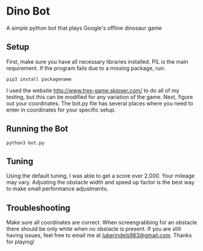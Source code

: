 # Dino Bot

A simple python bot that plays Google's offline dinosaur game

## Setup

First, make sure you have all necessary libraries installed. 
PIL is the main requirement. If the program fails due to a missing 
package, run:
```
pip3 install packagename
```
I used the website http://www.trex-game.skipser.com/ to do all of 
my testing, but this can be modified for any variation of the game. 
Next, figure out your coordinates. The bot.py file has several places 
where you need to enter in coordinates for your specific setup. 

## Running the Bot

```
python3 bot.py
```

## Tuning

Using the default tuning, I was able to get a score over 2,000. Your
mileage may vary. Adjusting the obstacle width and speed up factor is 
the best way to make small performance adjustments.

## Troubleshooting

Make sure all coordinates are correct. When screengrabbing for an obstacle
there should be only white when no obstacle is present. If you are still 
having issues, feel free to email me at lukerindels983@gmail.com. Thanks 
for playing!
